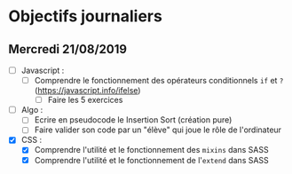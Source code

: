 # Objectifs journaliers

## Mercredi 21/08/2019


* [ ] Javascript :
  * [ ] Comprendre le fonctionnement des opérateurs conditionnels `if` et `?` (https://javascript.info/ifelse)
    * [ ] Faire les 5 exercices

* [ ] Algo : 
  * [ ] Ecrire en pseudocode le Insertion Sort (création pure)
  * [ ] Faire valider son code par un "élève" qui joue le rôle de l'ordinateur

* [x] CSS : 
  * [x] Comprendre l'utilité et le fonctionnement des `mixins` dans SASS
  * [x] Comprendre l'utilité et le fonctionnement de l'`extend` dans SASS 
